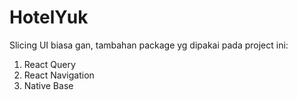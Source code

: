 # HotelYuk

Slicing UI biasa gan,
tambahan package yg dipakai pada project ini:
1. React Query
2. React Navigation
3. Native Base
